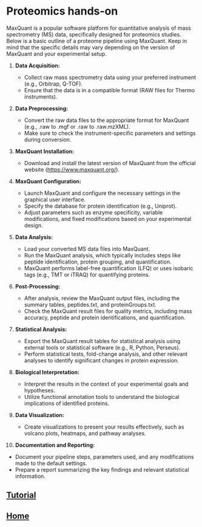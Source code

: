 # **Proteomics hands-on**

MaxQuant is a popular software platform for quantitative analysis of mass spectrometry (MS) data, specifically designed for proteomics studies. Below is a basic outline of a proteome pipeline using MaxQuant. Keep in mind that the specific details may vary depending on the version of MaxQuant and your experimental setup.

1. **Data Acquisition:**
   - Collect raw mass spectrometry data using your preferred instrument (e.g., Orbitrap, Q-TOF).
   - Ensure that the data is in a compatible format (RAW files for Thermo instruments).

2. **Data Preprocessing:**
   - Convert the raw data files to the appropriate format for MaxQuant (e.g., .raw to .mgf or .raw to .raw.mzXML).
   - Make sure to check the instrument-specific parameters and settings during conversion.

3. **MaxQuant Installation:**
   - Download and install the latest version of MaxQuant from the official website (https://www.maxquant.org/).

4. **MaxQuant Configuration:**
   - Launch MaxQuant and configure the necessary settings in the graphical user interface.
   - Specify the database for protein identification (e.g., Uniprot).
   - Adjust parameters such as enzyme specificity, variable modifications, and fixed modifications based on your experimental design.

5. **Data Analysis:**
   - Load your converted MS data files into MaxQuant.
   - Run the MaxQuant analysis, which typically includes steps like peptide identification, protein grouping, and quantification.
   - MaxQuant performs label-free quantification (LFQ) or uses isobaric tags (e.g., TMT or iTRAQ) for quantifying proteins.

6. **Post-Processing:**
   - After analysis, review the MaxQuant output files, including the summary tables, peptides.txt, and proteinGroups.txt.
   - Check the MaxQuant result files for quality metrics, including mass accuracy, peptide and protein identifications, and quantification.

7. **Statistical Analysis:**
   - Export the MaxQuant result tables for statistical analysis using external tools or statistical software (e.g., R, Python, Perseus).
   - Perform statistical tests, fold-change analysis, and other relevant analyses to identify significant changes in protein expression.

8. **Biological Interpretation:**
   - Interpret the results in the context of your experimental goals and hypotheses.
   - Utilize functional annotation tools to understand the biological implications of identified proteins.

9. **Data Visualization:**
   - Create visualizations to present your results effectively, such as volcano plots, heatmaps, and pathway analyses.

10. **Documentation and Reporting:**
   - Document your pipeline steps, parameters used, and any modifications made to the default settings.
   - Prepare a report summarizing the key findings and relevant statistical information.


## [**Tutorial**](./Content.html)
## [Home](../../../../../index.html)
